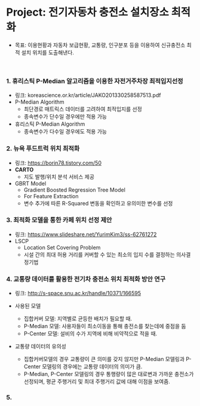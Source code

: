 # Project: 전기자동차 충전소 설치장소 최적화
* 목표: 이용현황과 자동차 보급현황, 교통량, 인구분포 등을 이용하여 신규충전소 최적 설치 위치를 도출해낸다.
  
<br/>

### 1. 휴리스틱 P-Median 알고리즘을 이용한 자전거주차장 최적입지선정
- 링크: koreascience.or.kr/article/JAKO201330258587513.pdf
- P-Median Algorithm
  - 최단경로 매트릭스 데이터를 고려하여 최적입지를 선정
  - 종속변수가 단수일 경우에만 적용 가능
- 휴리스틱 P-Median Algorithm
  - 종속변수가 다수일 경우에도 적용 가능


### 2. 뉴욕 푸드트럭 위치 최적화
- 링크: https://borin78.tistory.com/50
- **CARTO**
  - 지도 발행/위치 분석 서비스 제공
- GBRT Model
  - Gradient Boosted Regression Tree Model
  - For Feature Extraction
  - 변수 추가에 따른 R-Squared 변동을 확인하고 유의미한 변수를 선정


### 3. 최적화 모델을 통한 카페 위치 선정 제안
- 링크: https://www.slideshare.net/YurimKim3/ss-62761272
- LSCP 
  - Location Set Covering Problem
  - 시설 간의 최대 허용 거리를 커버할 수 있는 최소의 입지 수를 결정하는 의사결정기법
  

### 4. 교통량 데이터를 활용한 전기차 충전소 위치 최적화 방안 연구 
- 링크: http://s-space.snu.ac.kr/handle/10371/166595
- 사용된 모델
  - 집합커버 모델: 지역별로 균등한 배치가 필요할 때.
  - P-Median 모델: 사용자들이 최소이동을 통해 충전소를 찾는데에 중점을 둠
  - P-Center 모델: 설비의 수가 지역에 비해 비약적으로 적을 때.

- 교통량 데이터의 유의성
  - 집합커버모델의 경우 교통량이 큰 의미를 갖지 않지만 P-Median 모델링과 P-Center 모델링의 경우에는 교통량 데이터의 의미가 큼.
  - P-Median, P-Center 모델링의 경우 통행량이 많은 대로변과 가까운 충전소가 선정되며, 평균 주행거리 및 최대 주행거리 값에 대해 이점을 보여줌.

### 5. 
